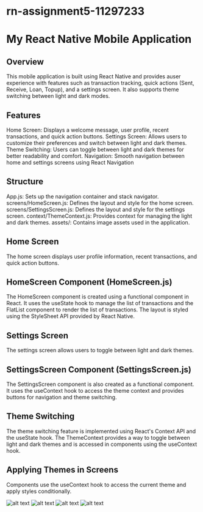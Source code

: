 # rn-assignment5-11297233

# My React Native Mobile Application
## Overview
This mobile application is built using React Native and provides auser experience with features such as transaction tracking, quick actions (Sent, Receive, Loan, Topup), and a settings screen. It also supports theme switching between light and dark modes.

## Features
Home Screen: Displays a welcome message, user profile, recent transactions, and quick action buttons.
Settings Screen: Allows users to customize their preferences and switch between light and dark themes.
Theme Switching: Users can toggle between light and dark themes for better readability and comfort.
Navigation: Smooth navigation between home and settings screens using React Navigation

## Structure
App.js: Sets up the navigation container and stack navigator.
screens/HomeScreen.js: Defines the layout and style for the home screen.
screens/SettingsScreen.js: Defines the layout and style for the settings screen.
context/ThemeContext.js: Provides context for managing the light and dark themes.
assets/: Contains image assets used in the application.

## Home Screen
The home screen displays user profile information, recent transactions, and quick action buttons.

## HomeScreen Component (HomeScreen.js)
The HomeScreen component is created using a functional component in React. It uses the useState hook to manage the list of transactions and the FlatList component to render the list of transactions. The layout is styled using the StyleSheet API provided by React Native.

## Settings Screen
The settings screen allows users to toggle between light and dark themes.

## SettingsScreen Component (SettingsScreen.js)
The SettingsScreen component is also created as a functional component. It uses the useContext hook to access the theme context and provides buttons for navigation and theme switching.

## Theme Switching
The theme switching feature is implemented using React's Context API and the useState hook. The ThemeContext provides a way to toggle between light and dark themes and is accessed in components using the useContext hook.

## Applying Themes in Screens
Components use the useContext hook to access the current theme and apply styles conditionally.

![alt text](image.png)
![alt text](image-1.png)
![alt text](image-2.png)
![alt text](image-3.png)